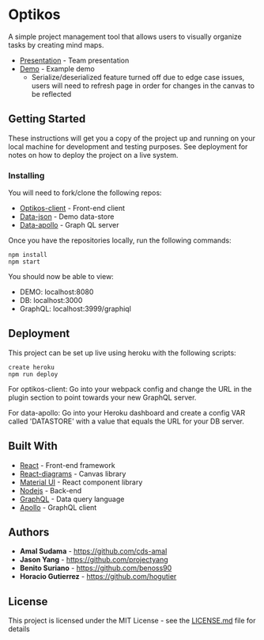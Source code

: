 # Optikos

A simple project management tool that allows users to visually organize tasks by creating mind maps.

* [Presentation]() - Team presentation
* [Demo](https://optikos-demo.herokuapp.com) - Example demo
  * Serialize/deserialized feature turned off due to edge case issues, users will need to refresh page in order for changes in the canvas to be reflected

## Getting Started

These instructions will get you a copy of the project up and running on your local machine for development and testing purposes. See deployment for notes on how to deploy the project on a live system.

### Installing

You will need to fork/clone the following repos:

* [Optikos-client](https://github.com/optikos-plan/optikos-client) - Front-end client
* [Data-json](https://github.com/optikos-plan/data-json) - Demo data-store
* [Data-apollo](https://github.com/optikos-plan/data-apollo) - Graph QL server

Once you have the repositories locally, run the following commands:

```
npm install
npm start
```

You should now be able to view:

* DEMO: localhost:8080
* DB: localhost:3000
* GraphQL: localhost:3999/graphiql

## Deployment

This project can be set up live using heroku with the following scripts:

```
create heroku
npm run deploy
```
For optikos-client:
Go into your webpack config and change the URL in the plugin section to point towards your new GraphQL server.

For data-apollo:
Go into your Heroku dashboard and create a config VAR called 'DATASTORE' with a value that equals the URL for your DB server.

## Built With

* [React](https://reactjs.org/) - Front-end framework
* [React-diagrams](https://projectstorm.gitbooks.io/react-diagrams/) - Canvas library
* [Material UI](https://material-ui.com/) - React component library
* [Nodejs](https://nodejs.org/en/) - Back-end
* [GraphQL](https://graphql.org/learn/) - Data query language
* [Apollo](https://www.apollographql.com/) - GraphQL client


## Authors

* **Amal Sudama** - https://github.com/cds-amal
* **Jason Yang** - https://github.com/projectyang
* **Benito Suriano** - https://github.com/benoss90
* **Horacio Gutierrez** - https://github.com/hogutier

## License

This project is licensed under the MIT License - see the [LICENSE.md](LICENSE.md) file for details


